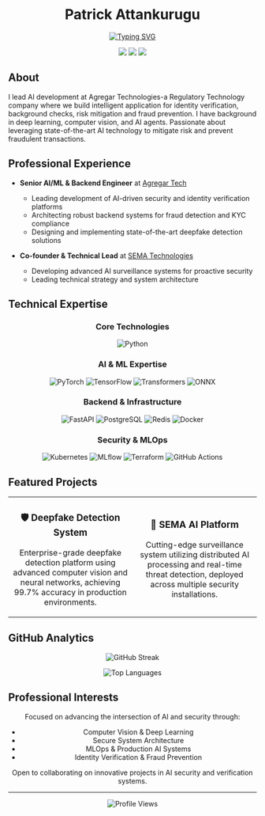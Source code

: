 <div align="center">
  
# Patrick Attankurugu

[![Typing SVG](https://readme-typing-svg.herokuapp.com?font=Fira+Code&pause=1000&color=2196F3&center=true&vCenter=true&random=false&width=435&lines=Senior+AI%2FML+Engineer+%F0%9F%A7%A0;Backend+Architect+%F0%9F%8C%90;Innovation+Leader+%F0%9F%92%A1;Building+Intelligent+Systems+%F0%9F%94%AE)](https://git.io/typing-svg)

[<img src="https://img.shields.io/badge/Portfolio-patrickattankurugu.com-blue?style=for-the-badge&logo=google-chrome&logoColor=white"/>](http://patrickattankurugu.com)
[<img src="https://img.shields.io/badge/LinkedIn-Connect-blue?style=for-the-badge&logo=linkedin&logoColor=white"/>](https://www.linkedin.com/in/patrickattankurugu400/)
[<img src="https://img.shields.io/badge/Email-Contact-red?style=for-the-badge&logo=gmail&logoColor=white"/>](mailto:patricka.azuma@gmail.com)

</div>

## About
I lead AI development at Agregar Technologies-a Regulatory Technology company where we build intelligent application for identity verification, background checks, risk mitigation and fraud prevention. I have background in deep learning, computer vision, and AI agents. Passionate about leveraging state-of-the-art AI technology to mitigate risk and prevent fraudulent transactions.

## Professional Experience
- **Senior AI/ML & Backend Engineer** at [Agregar Tech](https://agregartech.com/)
  - Leading development of AI-driven security and identity verification platforms
  - Architecting robust backend systems for fraud detection and KYC compliance
  - Designing and implementing state-of-the-art deepfake detection solutions

- **Co-founder & Technical Lead** at [SEMA Technologies](https://sematechnologies.com)
  - Developing advanced AI surveillance systems for proactive security
  - Leading technical strategy and system architecture

## Technical Expertise

<div align="center">

### Core Technologies
![Python](https://img.shields.io/badge/Python-Expert-3776AB?style=for-the-badge&logo=python&logoColor=white)

### AI & ML Expertise
![PyTorch](https://img.shields.io/badge/PyTorch-Expert-EE4C2C?style=for-the-badge&logo=pytorch&logoColor=white)
![TensorFlow](https://img.shields.io/badge/TensorFlow-Expert-FF6F00?style=for-the-badge&logo=tensorflow&logoColor=white)
![Transformers](https://img.shields.io/badge/Transformers-Expert-FFD700?style=for-the-badge)
![ONNX](https://img.shields.io/badge/ONNX-Advanced-005CED?style=for-the-badge)

### Backend & Infrastructure
![FastAPI](https://img.shields.io/badge/FastAPI-Expert-009688?style=for-the-badge&logo=fastapi&logoColor=white)
![PostgreSQL](https://img.shields.io/badge/PostgreSQL-Expert-4169E1?style=for-the-badge&logo=postgresql&logoColor=white)
![Redis](https://img.shields.io/badge/Redis-Advanced-DC382D?style=for-the-badge&logo=redis&logoColor=white)
![Docker](https://img.shields.io/badge/Docker-Expert-2496ED?style=for-the-badge&logo=docker&logoColor=white)

### Security & MLOps
![Kubernetes](https://img.shields.io/badge/Kubernetes-Advanced-326CE5?style=for-the-badge&logo=kubernetes&logoColor=white)
![MLflow](https://img.shields.io/badge/MLflow-Expert-0194E2?style=for-the-badge&logo=mlflow&logoColor=white)
![Terraform](https://img.shields.io/badge/Terraform-Advanced-7B42BC?style=for-the-badge&logo=terraform&logoColor=white)
![GitHub Actions](https://img.shields.io/badge/GitHub_Actions-Expert-2088FF?style=for-the-badge&logo=github-actions&logoColor=white)

</div>

## Featured Projects

<div align="center">

<table>
  <tr>
    <td align="center" width="50%">
      <h3>🛡️ Deepfake Detection System</h3>
      <p>Enterprise-grade deepfake detection platform using advanced computer vision and neural networks, achieving 99.7% accuracy in production environments.</p>
      </a>
    </td>
    <td align="center" width="50%">
      <h3>🔮 SEMA AI Platform</h3>
      <p>Cutting-edge surveillance system utilizing distributed AI processing and real-time threat detection, deployed across multiple security installations.</p>
      </a>
    </td>
  </tr>
</table>

</div>

## GitHub Analytics

<div align="center">
  
![GitHub Streak](https://github-readme-streak-stats.herokuapp.com/?user=patrickattankurugu&theme=tokyonight)

![Top Languages](https://github-readme-stats.vercel.app/api/top-langs/?username=patrickattankurugu&layout=compact&theme=tokyonight)

</div>

## Professional Interests

<div align="center">

Focused on advancing the intersection of AI and security through:

- Computer Vision & Deep Learning
- Secure System Architecture
- MLOps & Production AI Systems
- Identity Verification & Fraud Prevention

Open to collaborating on innovative projects in AI security and verification systems.

---

<p align="center">
  <img src="https://komarev.com/ghpvc/?username=patrickattankurugu&color=blue&style=for-the-badge" alt="Profile Views"/>
</p>



</div>
